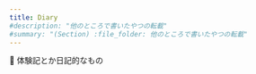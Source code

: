 ```yaml
---
title: Diary
#description: "他のところで書いたやつの転載"
#summary: "(Section) :file_folder: 他のところで書いたやつの転載"
---
```

:open_file_folder: 体験記とか日記的なもの